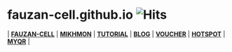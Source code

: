 # fauzan-cell.github.io ![Hits](https://hits.seeyoufarm.com/api/count/incr/badge.svg?url=https%3A%2F%2Ffauzan-cell.github.io)

| [**FAUZAN-CELL**](.) | [**MIKHMON**](./?mikhmon/v3 "MIKHMON") | [**TUTORIAL**](./?mikhmon/v3/tutorial "Tutorial Mikhmon V3") | [**BLOG**](./?blog "Blog Mikhmon") | [**VOUCHER**](./?mikhmon/v3/voucher "Template voucher Mikhmon") | [**HOTSPOT**](./?templatehotspot "Template login page hospot MikoTik") | [**MYQR**](./?myqr "MyQR Web base QR scanner for hospot MikoTik") |
